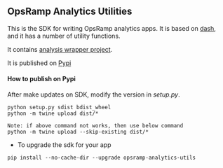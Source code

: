 ## OpsRamp Analytics Utilities

This is the SDK for writing OpsRamp analytics apps. It is based on [dash](https://plotly.com/dash/), and it has a number of utility functions.

It contains [analysis wrapper project](https://github.com/opsramp/analysis-wrapper).

It is published on [Pypi](https://pypi.org/project/opsramp-analytics-utils/)

#### How to publish on Pypi

After make updates on SDK, modify the version in _setup.py_.

```
python setup.py sdist bdist_wheel
python -m twine upload dist/*

Note: if above command not works, then use below command
python -m twine upload --skip-existing dist/*
```

- To upgrade the sdk for your app
```
pip install --no-cache-dir --upgrade opsramp-analytics-utils
```
